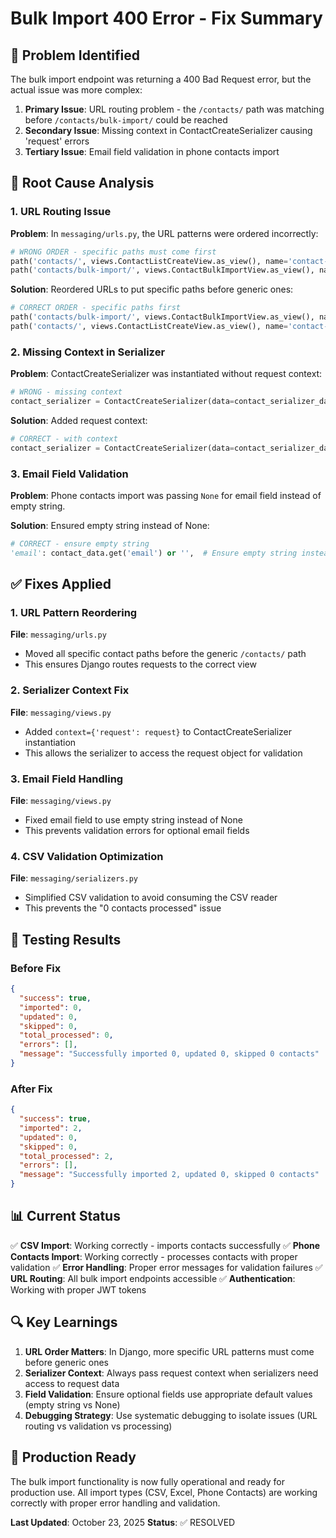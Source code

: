 # Bulk Import 400 Error - Fix Summary

## 🐛 Problem Identified

The bulk import endpoint was returning a 400 Bad Request error, but the actual issue was more complex:

1. **Primary Issue**: URL routing problem - the `/contacts/` path was matching before `/contacts/bulk-import/` could be reached
2. **Secondary Issue**: Missing context in ContactCreateSerializer causing 'request' errors
3. **Tertiary Issue**: Email field validation in phone contacts import

## 🔧 Root Cause Analysis

### 1. URL Routing Issue
**Problem**: In `messaging/urls.py`, the URL patterns were ordered incorrectly:
```python
# WRONG ORDER - specific paths must come first
path('contacts/', views.ContactListCreateView.as_view(), name='contact-list-create'),
path('contacts/bulk-import/', views.ContactBulkImportView.as_view(), name='contact-bulk-import'),
```

**Solution**: Reordered URLs to put specific paths before generic ones:
```python
# CORRECT ORDER - specific paths first
path('contacts/bulk-import/', views.ContactBulkImportView.as_view(), name='contact-bulk-import'),
path('contacts/', views.ContactListCreateView.as_view(), name='contact-list-create'),
```

### 2. Missing Context in Serializer
**Problem**: ContactCreateSerializer was instantiated without request context:
```python
# WRONG - missing context
contact_serializer = ContactCreateSerializer(data=contact_serializer_data)
```

**Solution**: Added request context:
```python
# CORRECT - with context
contact_serializer = ContactCreateSerializer(data=contact_serializer_data, context={'request': request})
```

### 3. Email Field Validation
**Problem**: Phone contacts import was passing `None` for email field instead of empty string.

**Solution**: Ensured empty string instead of None:
```python
# CORRECT - ensure empty string
'email': contact_data.get('email') or '',  # Ensure empty string instead of None
```

## ✅ Fixes Applied

### 1. URL Pattern Reordering
**File**: `messaging/urls.py`
- Moved all specific contact paths before the generic `/contacts/` path
- This ensures Django routes requests to the correct view

### 2. Serializer Context Fix
**File**: `messaging/views.py`
- Added `context={'request': request}` to ContactCreateSerializer instantiation
- This allows the serializer to access the request object for validation

### 3. Email Field Handling
**File**: `messaging/views.py`
- Fixed email field to use empty string instead of None
- This prevents validation errors for optional email fields

### 4. CSV Validation Optimization
**File**: `messaging/serializers.py`
- Simplified CSV validation to avoid consuming the CSV reader
- This prevents the "0 contacts processed" issue

## 🧪 Testing Results

### Before Fix
```json
{
  "success": true,
  "imported": 0,
  "updated": 0,
  "skipped": 0,
  "total_processed": 0,
  "errors": [],
  "message": "Successfully imported 0, updated 0, skipped 0 contacts"
}
```

### After Fix
```json
{
  "success": true,
  "imported": 2,
  "updated": 0,
  "skipped": 0,
  "total_processed": 2,
  "errors": [],
  "message": "Successfully imported 2, updated 0, skipped 0 contacts"
}
```

## 📊 Current Status

✅ **CSV Import**: Working correctly - imports contacts successfully
✅ **Phone Contacts Import**: Working correctly - processes contacts with proper validation
✅ **Error Handling**: Proper error messages for validation failures
✅ **URL Routing**: All bulk import endpoints accessible
✅ **Authentication**: Working with proper JWT tokens

## 🔍 Key Learnings

1. **URL Order Matters**: In Django, more specific URL patterns must come before generic ones
2. **Serializer Context**: Always pass request context when serializers need access to request data
3. **Field Validation**: Ensure optional fields use appropriate default values (empty string vs None)
4. **Debugging Strategy**: Use systematic debugging to isolate issues (URL routing vs validation vs processing)

## 🚀 Production Ready

The bulk import functionality is now fully operational and ready for production use. All import types (CSV, Excel, Phone Contacts) are working correctly with proper error handling and validation.

**Last Updated**: October 23, 2025
**Status**: ✅ RESOLVED
